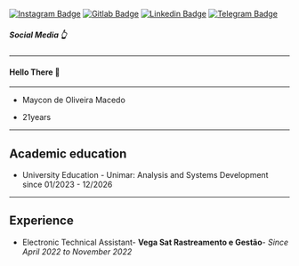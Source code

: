 [![Instagram Badge](https://img.shields.io/badge/Instagram--blue?style=social&logo=instagram&link=https://www.instagram.com/skmaycaooo/)](https://www.instagram.com/skmaycaooo/)
[![Gitlab Badge](https://img.shields.io/badge/Gitlab--blue?style=social&logo=gitlab&link=https://gitlab.com/skmaycaooo)](https://gitlab.com/skmaycaooo)
[![Linkedin Badge](https://img.shields.io/badge/Linkedin--blue?style=social&logo=linkedin&link=https://www.linkedin.com/in/maycon-macedo-66a0311a4/)](https://www.linkedin.com/in/maycon-macedo-66a0311a4/)
[![Telegram Badge](https://img.shields.io/badge/Telegram--blue?style=social&logo=telegram&link=https://t.me/skmaycaooo)](https://t.me/skmaycaooo)

##### Social Media 👆 
----

 


#### Hello There 🤘 
---------------------


- Maycon de Oliveira Macedo

- 21years



-----------------------
## Academic education

- University Education - Unimar: Analysis and Systems Development since 01/2023 - 12/2026
 ----

## Experience

- Electronic Technical Assistant- **Vega Sat Rastreamento e Gestão**- _Since April 2022 to November 2022_



